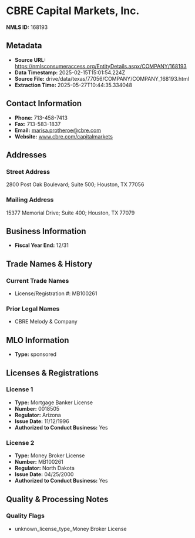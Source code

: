 # CBRE Capital Markets, Inc.

**NMLS ID:** 168193

## Metadata
- **Source URL:** https://nmlsconsumeraccess.org/EntityDetails.aspx/COMPANY/168193
- **Data Timestamp:** 2025-02-15T15:01:54.224Z
- **Source File:** drive/data/texas/77056/COMPANY/COMPANY_168193.html
- **Extraction Time:** 2025-05-27T10:44:35.334048

## Contact Information
- **Phone:** 713-458-7413
- **Fax:** 713-583-1837
- **Email:** marisa.protheroe@cbre.com
- **Website:** www.cbre.com/capitalmarkets

## Addresses
### Street Address
2800 Post Oak Boulevard; Suite 500; Houston, TX 77056

### Mailing Address
15377 Memorial Drive; Suite 400; Houston, TX 77079

## Business Information
- **Fiscal Year End:** 12/31

## Trade Names & History
### Current Trade Names
- License/Registration #: MB100261

### Prior Legal Names
- CBRE Melody & Company

## MLO Information
- **Type:** sponsored

## Licenses & Registrations

### License 1
- **Type:** Mortgage Banker License
- **Number:** 0018505
- **Regulator:** Arizona
- **Issue Date:** 11/12/1996
- **Authorized to Conduct Business:** Yes

### License 2
- **Type:** Money Broker License
- **Number:** MB100261
- **Regulator:** North Dakota
- **Issue Date:** 04/25/2000
- **Authorized to Conduct Business:** Yes

## Quality & Processing Notes
### Quality Flags
- unknown_license_type_Money Broker License
